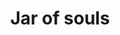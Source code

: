 ---
layout: item
title: Jar of souls
item-id: 13245
datatable: true
id: 13245
name: "Jar of souls"
members: true
lowalch: 0
highalch: 0
examine: "This may be of use for a certain person."
monsters:
  - id: 5862
    name: "Cerberus"
    members: true
    combat_level: 318
    wiki_url: "https://oldschool.runescape.wiki/w/Cerberus"
    drops:
      - quantity: "1"
        rarity: 0.0005
    image: "https://oldschool.runescape.wiki/images/thumb/4/45/Cerberus.png/1200px-Cerberus.png?47f4c"
---